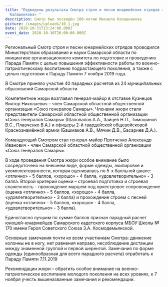 ```yaml
---
title: "Подведены результаты Смотра строя и песни юнармейских отрядов «Марш
  Калашникова» "
description: Смотр был посвящён 100-летию Михаила Калашникова
picture: /images/uploads/10_1.jpg
date: 2020-10-31T13:24:00.000Z
event_date: 2020-10-30T20:00:00.000Z
---
```

Региональный Смотр строя и песни юнармейских отрядов проводился Министерством образования и науки Самарской области по инициативе организационного комитета по подготовке и проведению Парада Памяти с целью повышения эффективности работы по военно-патриотическому воспитанию подрастающего поколения, а также с целью подготовки к Параду Памяти 7 ноября 2019 года.

В Смотре приняло участие 40 парадных расчетов из 24 муниципальных образований Самарской области.

Компетентное жюри возглавил генерал-майор в отставке Кузнецов Виктор Николаевич – член Самарской областной общественной организации «Союз генералов Самары». Членами жюри стали представители Самарской областной общественной организации «Союз генералов Самары» (Шаповалов А.А., Зайцев Н.П., Тимошинов В.С., Плавченко В.А.) и офицеры 2-й гвардейской общевойсковой Краснознамённой армии (Башмаков А.В., Мячин Д.В., Басариев Д.А.).

Командующий Смотром стал генерал-майор Протченко Александр Иванович - член Самарской областной общественной организации «Союз генералов Самары».

В ходе проведения Смотра жюри особое внимание было сосредоточено на внешнем виде, форме одежды, экипировке и укомплектованности, которая оценивалась по 5-х балльной шкале: «отлично» - 5 баллов, «хорошо» - 4 балла, «удовлетворительно» - 3 балла. Второй критерий оценки – строевая подготовка и строевая слаженность – прохождение маршем под оркестровое сопровождение (оценка «отлично» - 5 баллов, «хорошо» - 4 балла, «удовлетворительно» - 3 балла) и прохождение строем с песней (оценка «отлично» - 5 баллов, «хорошо» - 4 балла, «удовлетворительно» - 3 балла).

Единогласно лучшим по сумме баллов признан парадный расчет юношей-юнармейцев Самарского кадетского корпуса МБОУ Школы № 170 имени Героя Советского Союза З.А. Космодемьянской.

Основные замечания почти ко всем участникам Смотра: движение колонны не в ногу, нет равнения направо, несоблюдение дистанции между знаменной группой и первой шеренгой.
Замечания по форме одежды (единообразная для всего парадного расчета) отработать к Параду Памяти 7.11.2019

Рекомендации жюри – обратить особое внимание на военно-патриотическое воспитание молодого поколения на всех уровнях, к 7 ноября учесть вышеназванные замечания и рекомендации.